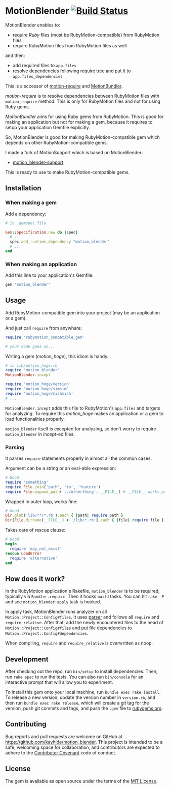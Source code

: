 # MotionBlender [![Build Status](https://travis-ci.org/kayhide/motion_blender.svg?branch=master)](https://travis-ci.org/kayhide/motion_blender)

MotionBlender enables to:

- require *Ruby* files (must be RubyMotion-compatible) from RubyMotion files
- require RubyMotion files from RubyMotion files as well

and then:

- add required files to `app.files`
- resolve dependencies following require tree and put it to `app.files_dependencies`

This is a sccessor of [motion-require](https://github.com/clayallsopp/motion-require) and [MotionBundler](https://github.com/archan937/motion-bundler).

*motion-require* is to resolve dependencies between RubyMotion files with `motion_require` method.
This is only for RubyMotion files and not for using Ruby gems.

*MotionBundler* aims for using Ruby gems from RubyMotion.
This is good for making an application but not for making a gem, because it requires to setup your application Gemfile explicitly.


So, MotionBlender is good for making RubyMotion-compatible gem which depends on other RubyMotion-compatible gems.

I made a fork of MotionSupport which is based on MotionBlender:

- [motion_blender-support](https://github.com/kayhide/motion_blender-support)

This is ready to use to make RubyMotion-compatible gems.

## Installation

### When making a gem

Add a dependency:

```ruby
# in .gemspec file

Gem::Specification.new do |spec|
  # ...
  spec.add_runtime_dependency "motion_blender"
  # ...
end
```

### When making an application

Add this line to your application's Gemfile:

```ruby
gem 'motion_blender'
```

## Usage

Add RubyMotion-compatible gem into your project (may be an application or a gem).

And just call `require` from anywhare:

```ruby
require 'rubymotion_compatible_gem'

# your code goes on...
```

Writing a gem (*motion_hoge*), this idiom is handy:

```ruby
# in lib/motion_hoge.rb
require 'motion_blender'
MotionBlender.incept

require 'motion_hoge/version'
require 'motion_hoge/simsim'
require 'motion_hoge/mishmish'
# ...
```

`MotionBlender.incept` adds this file to RubyMotion's `app.files` and targets for analyzing.
To require this *motion_hoge* makes an application or a gem to load functionalities properly.

`motion_blender` itself is excepted for analyzing,
so don't worry to require `motion_blender` in *incept*-ed files.

### Parsing

It parses `require` statements properly in almost all the common cases.

Argument can be a string or an eval-able expression:

```ruby
# Good
require 'something'
require File.join('path', 'to', 'feature')
require File.expand_path('../otherthing', __FILE__) # __FILE__ works properly
```

Wrapped in outer loop, works fine:

```ruby
# Good
Dir.glob('lib/**/*.rb').each { |path| require path }
Dir[File.dirname(__FILE__) + '/lib/*.rb'].each { |file| require file }
```

Takes care of rescue clause:

```ruby
# Good
begin
  require 'may_not_exist'
rescue LoadError
  require 'alternative'
end
```

## How does it work?

In the RubyMotion application's Rakefile, `motion_blender` is to be required, typically via `Bundler.require`.
Then it hooks `build` tasks.
You can hit `rake -P` and see `motion_blender:apply` task is hooked.

In apply task, MotionBlender runs analyzer on all `Motion::Project::Config#files`.
It uses [parser](https://github.com/whitequark/parser) and follows all `require` and `require_relative`.
After that, add the newly encountered files to the head of `Motion::Project::Config#files` and put file dependencies to `Motion::Project::Config#dependencies`.

When compiling, `require` and `require_relative` is overwritten as noop.

## Development

After checking out the repo, run `bin/setup` to install dependencies. Then, run `rake spec` to run the tests. You can also run `bin/console` for an interactive prompt that will allow you to experiment.

To install this gem onto your local machine, run `bundle exec rake install`. To release a new version, update the version number in `version.rb`, and then run `bundle exec rake release`, which will create a git tag for the version, push git commits and tags, and push the `.gem` file to [rubygems.org](https://rubygems.org).

## Contributing

Bug reports and pull requests are welcome on GitHub at https://github.com/kayhide/motion_blender. This project is intended to be a safe, welcoming space for collaboration, and contributors are expected to adhere to the [Contributor Covenant](http://contributor-covenant.org) code of conduct.


## License

The gem is available as open source under the terms of the [MIT License](http://opensource.org/licenses/MIT).

